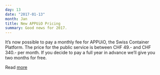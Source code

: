 ```yaml
---
day: 13
date: "2017-01-13"
month: Jan
title: New APPUiO Pricing
summary: Good news for 2017.
---
```

It’s now possible to pay a monthly fee for APPUiO, the Swiss Container Platform. The price for the public service is between CHF 49.- and CHF 340.- per month. If you decide to pay a full year in advance we’ll give you two months for free.

Read [more](/en/offering/public/)


